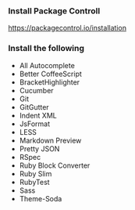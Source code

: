 ### Install Package Controll

https://packagecontrol.io/installation

### Install the following

- All Autocomplete
- Better CoffeeScript
- BracketHighlighter
- Cucumber
- Git
- GitGutter
- Indent XML
- JsFormat
- LESS
- Markdown Preview
- Pretty JSON
- RSpec
- Ruby Block Converter
- Ruby Slim
- RubyTest
- Sass
- Theme-Soda
